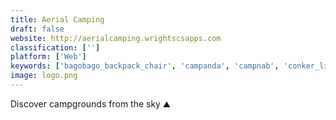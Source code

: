 ```yaml
---
title: Aerial Camping
draft: false 
website: http://aerialcamping.wrightscsapps.com
classification: ['']
platform: ['Web']
keywords: ['bagobago_backpack_chair', 'campanda', 'campnab', 'conker_living_pods', 'destigogo', 'exilend', 'frank', 'gamping', 'hackevents', 'ikon_pass', 'masterspec', 'moneymailme', 'nomad_list', 'outdoors', 'outdoorsy', 'owy', 'plansmatter', 'slow_cabins', 'van_secrets', 'whympr', 'you_borrowed_it']
image: logo.png
---
```

Discover campgrounds from the sky ⛰